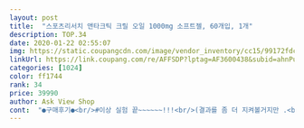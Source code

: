 ```yaml
---
layout: post 
title:  "스포츠리서치 앤타크틱 크릴 오일 1000mg 소프트젤, 60개입, 1개" 
description: TOP.34 
date: 2020-01-22 02:55:07 
img: https://static.coupangcdn.com/image/vendor_inventory/cc15/99172fdce9ad639c63de181c8e36c075c6dbe34facac4122a1cd1afa80f7.jpg 
linkUrl: https://link.coupang.com/re/AFFSDP?lptag=AF3600438&subid=ahnPublicAsk&pageKey=220719100&itemId=688523663&vendorItemId=4765824858&traceid=V0-113-fc58011b21bc80db 
categories: [1024] 
color: ff1744 
rank: 34 
price: 39990 
author: Ask View Shop 
cont:  "●구매후기●<br/>#이상 실험 끝~~~~~~!!!<br/>(결과를 좀 더 지켜볼거지만 .<br/>.<br/>24시간?)<br/>(유리그릇 테두리에 있는 하얀 거품은 흔들어서 생긴 거품임)<br/>(제가 티비로 본 실험에서도 돼지기름이랑 크릴오일 물 섞어서 실험했었어요)<br/>(지금까지 거의 10통 정도 구매함ㅜ)<br/>.<br/>       .<br/>      .<br/><br/>2만5천몇백원일때 사보기도했는데 그 금액으로는잘 안내려감ㅜ<br/>30시간 후 사진도 올렸으니 확인해보셔용^^<br/>ps.<br/> 급한게 아니시라면 장바구니에 담아두고 3만원이하일때<br/>♦️♦️♦️♦️♦️추가 후기♦️♦️♦️♦️♦️<br/>♦️♦️♦️여러 상품평들 꼼꼼히 보시고 참고하셔서 구매하시고<br/>♦️♦️그래서 맹물에 안 섞이는 실험보다는 기름과 물을 함께 넣고 크릴오일이 기름과 물을 녹일 수 있는지 봐야 될 것 같네요.<br/>.<br/><br/>♦️인지질 성분의 구조 때문에 물과 녹는 친수성 형태를 띔.<br/> 그래서 일반 기름과는 다르게 물과 섞이게 되며.<br/>.<br/>몸 속에 섞이지 않고 둥둥 떠나니거나 혈액 사이에 끼어있는 상태로 중성지방을  .<br/>.<br/>크릴오일의 인지질이 녹여주면서 배출되도록 돕는거래요.<br/><br/>♦️일단 크릴오일은 기름과 물을 섞일 수 있게 도와주는 유화제 역할을 하는 인지질 성분이 혈관 속 노폐물을 쉽게 녹일 수 있게 돕는거래요~<br/>⚠️<br/>⚠️실험만해본거니 구매하실때는 그냥 사진 참고만 하시고 다른 건 직접 검색해보시길~<br/>⚠️저도 그저 구매자로서 제가 먹는 제품이 어떤 지 궁금해서 해본 실험인데<br/>❣16시간 후<br/>❣30시간 후<br/>❣9시간 후 뚜껑 닫고 흔든 직후사진~<br/>❣결과<br/>❣실험방법<br/>❣인터넷 검색<br/>❣직접실험!!<br/>ㅡ기름이 거의 없어졌다.<br/>  물과도 잘 섞여있다^^<br/>ㅡ물, 기름, 크릴 세 가지가 모두 섞여있는것으로 보인다.<br/><br/>ㅡ잘 섞여있고 위쪽 사진 확대해서 보면 기름기가 많이 없어져보인다.<br/>.<br/><br/>가성비 저는 추천합니다<br/>구매하시는 것도.<br/>.<br/> 좋아요.<br/>.<br/>ㅋㅋㅋ<br/>궁금해서 물속에 담궈놨는데 말랑해졌어요<br/>그 후 물과 기름이 섞이는지 확인하며 사진을 찍음.<br/><br/>그래서 조금 더 검색해 봤어요~<br/>기름 덩어리 크기가 세포분열 하듯이 작아지며 분해되는 듯 한 모습을 발견 함.<br/><br/>기름이 제거되는건가?<br/>다 맞진 않겠지만 인터넷 검색하면 나오는 내용 옮겨볼게요.<br/><br/>다른 후기들 보니까 물에 녹지 않아 화가 나신분들도 계신데.<br/>.<br/>제가 알고 있는 방법이랑 좀 다르게 실험하신 것 같아요.<br/><br/>다만 캡슐이 딱딱하긴합니다<br/>도움이 되면 다행이지만  저도 전문가가 아닌 일반인이고 저의  개인의견이니까.<br/> 참고만 하시고 .<br/>.<br/>정답이 아니니 인터넷 검색해보시거나<br/>많은 분들이 후기를 보시고 계시는 것 같아 부담이 되네요.<br/><br/>몸속 따뜻한 온도의 혈관속에서 기름을 분해해 배출해 줄 수 있을것 같음.<br/><br/>몸속에 들어가도 잘 흡수될것같아요<br/>물,식용유,크릴오일 잘섞이는것같아요<br/>물과 안섞인다는 후기가 있어 불안한 맘에 실험해본것임.<br/><br/>물과 안섞인다는 후기를 보고.<br/>.<br/>뭘 믿어야 될지 몰라 직접 실험해봄.<br/><br/>시간이 지나면서 물과 기름이 섞이는지 관찰함.<br/><br/>시간이 흐를수록 붉은 색을 띄며 물과 섞여가는 것을 볼 수 있음<br/>시간지날수록 물 색깔도 크릴오일색으로 변하고 있어요<br/>실험방법이 맞는지는 모르겠지만 아예 안섞이지는 않는다는 것도 알아야 좋을 것 같음.<br/><br/>우리모두 건강관리 잘 했으면 좋겠습니다^^♦️♦️♦️<br/>위에서 하던 실험 이어서 합니다.<br/> 사진 올리는 게 10장까지라.<br/>.<br/><br/>유리그릇에 물과 기름을 넣고.<br/>.<br/>크릴오일 캡슐 속에 있는 액체도 넣음.<br/><br/>이 제품은 60%.<br/>.<br/>인지질은 400mg으로 표시됨.<br/><br/>인지질 56%이상이면 좋고.<br/>.<br/><br/>저도 반신반의해서 직접실험해봄~<br/>조금 안심이 됨.<br/>.<br/>벌써 거의 10통이나 샀는데 이상한걸까봐 걱정했음ㅠㅋㅋㅋ<br/>좋다고해서 샀는데 .<br/>.<br/> 양가 부모님께도 선물로 보내드렸는데.<br/>.<br/><br/>처음에는 유리그릇 뚜껑을 닫고 흔들었음.<br/>.<br/>물색깔이 주황색이 됨.<br/><br/>추가로 이어서 써요~<br/>크릴오일은 다른 기름과 물이 섞이게 해주는 역할을 한다함.<br/><br/>크릴오일이 따로 분리되진않아요<br/>#이상 실험 끝~~~~~~!!!<br/>(결과를 좀 더 지켜볼거지만 .<br/>.<br/>24시간?)<br/>(유리그릇 테두리에 있는 하얀 거품은 흔들어서 생긴 거품임)<br/>(제가 티비로 본 실험에서도 돼지기름이랑 크릴오일 물 섞어서 실험했었어요)<br/>(지금까지 거의 10통 정도 구매함ㅜ)<br/>.<br/>       .<br/>      .<br/><br/>2만5천몇백원일때 사보기도했는데 그 금액으로는잘 안내려감ㅜ<br/>30시간 후 사진도 올렸으니 확인해보셔용^^<br/>ps.<br/> 급한게 아니시라면 장바구니에 담아두고 3만원이하일때<br/>♦️♦️♦️♦️♦️추가 후기♦️♦️♦️♦️♦️<br/>♦️♦️♦️여러 상품평들 꼼꼼히 보시고 참고하셔서 구매하시고<br/>♦️♦️그래서 맹물에 안 섞이는 실험보다는 기름과 물을 함께 넣고 크릴오일이 기름과 물을 녹일 수 있는지 봐야 될 것 같네요.<br/>.<br/><br/>♦️인지질 성분의 구조 때문에 물과 녹는 친수성 형태를 띔.<br/> 그래서 일반 기름과는 다르게 물과 섞이게 되며.<br/>.<br/>몸 속에 섞이지 않고 둥둥 떠나니거나 혈액 사이에 끼어있는 상태로 중성지방을  .<br/>.<br/>크릴오일의 인지질이 녹여주면서 배출되도록 돕는거래요.<br/><br/>♦️일단 크릴오일은 기름과 물을 섞일 수 있게 도와주는 유화제 역할을 하는 인지질 성분이 혈관 속 노폐물을 쉽게 녹일 수 있게 돕는거래요~<br/>⚠️<br/>⚠️실험만해본거니 구매하실때는 그냥 사진 참고만 하시고 다른 건 직접 검색해보시길~<br/>⚠️저도 그저 구매자로서 제가 먹는 제품이 어떤 지 궁금해서 해본 실험인데<br/>❣16시간 후<br/>❣30시간 후<br/>❣9시간 후 뚜껑 닫고 흔든 직후사진~<br/>❣결과<br/>❣실험방법<br/>❣인터넷 검색<br/>❣직접실험!!<br/>ㅡ기름이 거의 없어졌다.<br/>  물과도 잘 섞여있다^^<br/>ㅡ물, 기름, 크릴 세 가지가 모두 섞여있는것으로 보인다.<br/><br/>ㅡ잘 섞여있고 위쪽 사진 확대해서 보면 기름기가 많이 없어져보인다.<br/>.<br/><br/>가성비 저는 추천합니다<br/>구매하시는 것도.<br/>.<br/> 좋아요.<br/>.<br/>ㅋㅋㅋ<br/>궁금해서 물속에 담궈놨는데 말랑해졌어요<br/>그 후 물과 기름이 섞이는지 확인하며 사진을 찍음.<br/><br/>그래서 조금 더 검색해 봤어요~<br/>기름 덩어리 크기가 세포분열 하듯이 작아지며 분해되는 듯 한 모습을 발견 함.<br/><br/>기름이 제거되는건가?<br/>다 맞진 않겠지만 인터넷 검색하면 나오는 내용 옮겨볼게요.<br/><br/>다른 후기들 보니까 물에 녹지 않아 화가 나신분들도 계신데.<br/>.<br/>제가 알고 있는 방법이랑 좀 다르게 실험하신 것 같아요.<br/><br/>다만 캡슐이 딱딱하긴합니다<br/>도움이 되면 다행이지만  저도 전문가가 아닌 일반인이고 저의  개인의견이니까.<br/> 참고만 하시고 .<br/>.<br/>정답이 아니니 인터넷 검색해보시거나<br/>많은 분들이 후기를 보시고 계시는 것 같아 부담이 되네요.<br/><br/>몸속 따뜻한 온도의 혈관속에서 기름을 분해해 배출해 줄 수 있을것 같음.<br/><br/>몸속에 들어가도 잘 흡수될것같아요<br/>물,식용유,크릴오일 잘섞이는것같아요<br/>물과 안섞인다는 후기가 있어 불안한 맘에 실험해본것임.<br/><br/>물과 안섞인다는 후기를 보고.<br/>.<br/>뭘 믿어야 될지 몰라 직접 실험해봄.<br/><br/>시간이 지나면서 물과 기름이 섞이는지 관찰함.<br/><br/>시간이 흐를수록 붉은 색을 띄며 물과 섞여가는 것을 볼 수 있음<br/>시간지날수록 물 색깔도 크릴오일색으로 변하고 있어요<br/>실험방법이 맞는지는 모르겠지만 아예 안섞이지는 않는다는 것도 알아야 좋을 것 같음.<br/><br/>우리모두 건강관리 잘 했으면 좋겠습니다^^♦️♦️♦️<br/>위에서 하던 실험 이어서 합니다.<br/> 사진 올리는 게 10장까지라.<br/>.<br/><br/>유리그릇에 물과 기름을 넣고.<br/>.<br/>크릴오일 캡슐 속에 있는 액체도 넣음.<br/><br/>이 제품은 60%.<br/>.<br/>인지질은 400mg으로 표시됨.<br/><br/>인지질 56%이상이면 좋고.<br/>.<br/><br/>저도 반신반의해서 직접실험해봄~<br/>조금 안심이 됨.<br/>.<br/>벌써 거의 10통이나 샀는데 이상한걸까봐 걱정했음ㅠㅋㅋㅋ<br/>좋다고해서 샀는데 .<br/>.<br/> 양가 부모님께도 선물로 보내드렸는데.<br/>.<br/><br/>처음에는 유리그릇 뚜껑을 닫고 흔들었음.<br/>.<br/>물색깔이 주황색이 됨.<br/><br/>추가로 이어서 써요~<br/>크릴오일은 다른 기름과 물이 섞이게 해주는 역할을 한다함.<br/><br/>크릴오일이 따로 분리되진않아요<br/>" 
---
```

